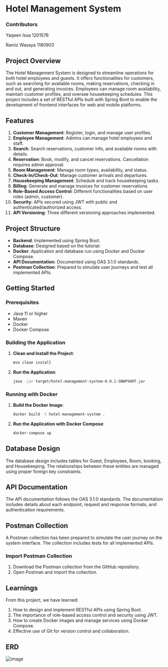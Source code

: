 # Hotel Management System

### Contributors 
Yaqeen Issa  1201576

Ramiz Wasaya 1180903

## Project Overview

The Hotel Management System is designed to streamline operations for both hotel employees and guests. It offers functionalities for customers, such as searching for available rooms, making reservations, checking in and out, and generating invoices. Employees can manage room availability, maintain customer profiles, and oversee housekeeping schedules. This project includes a set of RESTful APIs built with Spring Boot to enable the development of frontend interfaces for web and mobile platforms.

## Features 


1. **Customer Management**: Register, login, and manage user profiles.
2. **Employee Management**: Admins can manage hotel employees and staff.
3. **Search**: Search reservations, customer info, and available rooms with details.
4. **Reservation**: Book, modify, and cancel reservations. Cancellation requires admin approval.
5. **Room Management**: Manage room types, availability, and status.
6. **Check-In/Check-Out**: Manage customer arrivals and departures.
7. **Housekeeping Management**: Schedule and track housekeeping tasks.
8. **Billing**: Generate and manage invoices for customer reservations.
9. **Role-Based Access Control**: Different functionalities based on user roles (admin, customer).
10. **Security**: APIs secured using JWT with public and authenticated/authorized access.
11. **API Versioning**: Three different versioning approaches implemented.



## Project Structure

- **Backend**: Implemented using Spring Boot.
- **Database**: Designed based on the tutorial:
- **Docker**: Application and database run using Docker and Docker Compose.
- **API Documentation**: Documented using OAS 3.1.0 standards.
- **Postman Collection**: Prepared to simulate user journeys and test all implemented APIs.

## Getting Started

### Prerequisites

- Java 11 or higher
- Maven
- Docker
- Docker Compose

### Building the Application

1. **Clean and Install the Project**:

    ```bash
    mvn clean install
    ```

2. **Run the Application**:

    ```bash
    java -jar target/hotel-management-system-0.0.1-SNAPSHOT.jar
    ```

### Running with Docker

1. **Build the Docker Image**:

    ```bash
    docker build -t hotel-management-system .
    ```

2. **Run the Application with Docker Compose**:

    ```bash
    docker-compose up
    ```

## Database Design

The database design includes tables for Guest, Employees, Room, booking,  and Housekeeping. The relationships between these entities are managed using proper foreign key constraints.

## API Documentation

The API documentation follows the OAS 3.1.0 standards. The documentation includes details about each endpoint, request and response formats, and authentication requirements.


## Postman Collection

A Postman collection has been prepared to simulate the user journey on the system interface. The collection includes tests for all implemented APIs.

### Import Postman Collection

1. Download the Postman collection from the GitHub repository.
2. Open Postman and import the collection.

## Learnings

From this project, we have learned:

1. How to design and implement RESTful APIs using Spring Boot.
2. The importance of role-based access control and security using JWT.
3. How to create Docker images and manage services using Docker Compose.
4. Effective use of Git for version control and collaboration.


## ERD 
![image](https://github.com/RamizWas/Hotel_Management_System/assets/121451794/e3bd370c-cae3-49f6-865c-b6a878785de4)

   

